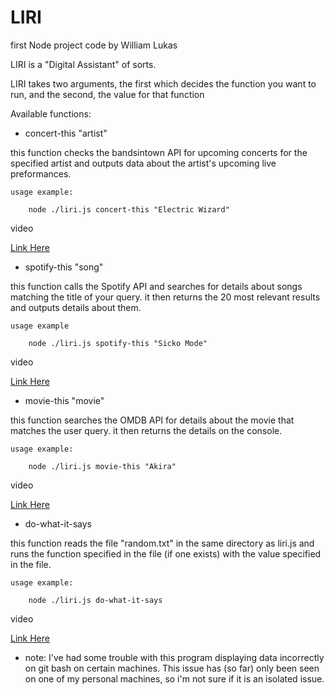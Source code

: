 # LIRI
first Node project
code by William Lukas

LIRI is a "Digital Assistant" of sorts.

LIRI takes two arguments, the first which decides the function you want to run, and the second, the value for that function

Available functions:
- concert-this "artist"
    
this function checks the bandsintown API for upcoming concerts for the specified artist and outputs data about the artist's upcoming live preformances.

    usage example:
    
        node ./liri.js concert-this "Electric Wizard"
        
video
    
[Link Here](https://streamable.com/gpsw1)

- spotify-this "song"


this function calls the Spotify API and searches for details about songs matching the title of your query. it then returns the 20 most relevant results and outputs details about them.

    usage example
    
        node ./liri.js spotify-this "Sicko Mode"

video
    
[Link Here](https://streamable.com/t6ikp)


- movie-this "movie"


this function searches the OMDB API for details about the movie that matches the user query. it then returns the details on the console.

    usage example:
    
        node ./liri.js movie-this "Akira"

video
    
[Link Here](https://streamable.com/lqtns)


- do-what-it-says

this function reads the file "random.txt" in the same directory as liri.js and runs the function specified in the file (if one exists) with the value specified in the file.

    usage example:
    
        node ./liri.js do-what-it-says

video
    
[Link Here](https://streamable.com/f4xyz)
        
        
        
        
- note: I've had some trouble with this program displaying data incorrectly on git bash on certain machines. This issue has (so far) only been seen on one of my personal machines, so i'm not sure if it is an isolated issue.

